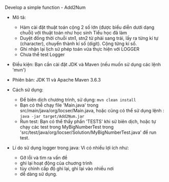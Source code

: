 Develop a simple function - Add2Num
- Mô tả:
  - Hàm cài đặt thuật toán cộng 2 số lớn (được biểu diễn dưới dạng chuỗi) với thuật toán như học sinh Tiểu học
    đã làm
  - Duyệt đồng thời chuỗi stn1, stn2 từ phải sang trái, lấy ra từng kí tự (character), chuyển thành kí số (digit).
    Cộng từng kí số.
  - Ghi nhận lại lịch sử phép toán vừa thực hiện với LOGGER
  - Chưa thể test Logger
- Điều kiện: Bạn cần cài đặt JDK và Maven (nếu muốn sử dụng các lệnh 'mvn')
- Phiên bản: JDK 11 và Apache Maven 3.6.3
- Cách sử dụng:
  - Để biên dịch chương trình, sử dụng: `mvn clean install`
  - Bạn có thể chạy file 'Main.java' trong src/main/java/org/locser/Main.java, hoặc cũng có thể sử dụng lệnh : `java -jar target/Add2Num.jar` 
  - Run test: Bạn có thể thấy phần 'TESTS' khi sử biên dịch, hoặc tự chạy các test trong MyBigNumberTest trong 'src/test/java/org/locser/Solution/MyBigNumberTest.java' để run test.

- Lí do sử dụng logger trong java: Vì có nhiều lợi ích như: 
  - Gỡ lỗi và tìm ra vấn đề
  - ghi lại hoạt động của chuơng trình
  - tùy chỉnh cấp độ ghi lại, ghi lại vào nhiều nơi
  - dễ dàng sử dụng.